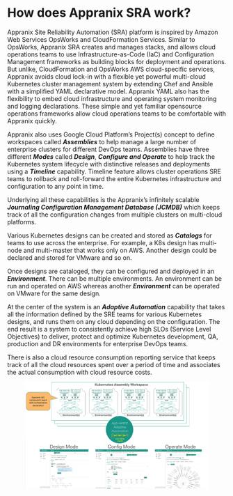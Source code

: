 # How does Appranix SRA work?
Appranix Site Reliability Automation (SRA) platform is inspired by Amazon Web Services OpsWorks and CloudFormation Services. Similar to OpsWorks, Appranix SRA creates and manages stacks, and allows cloud operations teams to use Infrastructure-as-Code (IaC) and Configuration Management frameworks as building blocks for deployment and operations. But unlike, CloudFormation and OpsWorks AWS cloud-specific services, Appranix avoids cloud lock-in with a flexible yet powerful multi-cloud Kubernetes cluster management system by extending Chef and Ansible with a simplified YAML declarative model. Appranix YAML also has the flexibility to embed cloud infrastructure and operating system monitoring and logging declarations. These simple and yet familiar opensource operations frameworks allow cloud operations teams to be comfortable with Appranix quickly.


  Appranix also uses Google Cloud Platform’s Project(s) concept to define workspaces called ***Assemblies*** to help manage a large number of enterprise clusters for different DevOps teams. Assemblies have three different ***Modes*** called ***Design***, ***Configure and Operate*** to help track the Kubernetes system lifecycle with distinctive releases and deployments using a ***Timeline*** capability. Timeline feature allows cluster operations SRE teams to rollback and roll-forward the entire Kubernetes infrastructure and configuration to any point in time.

  Underlying all these capabilities is the Appranix’s infinitely scalable ***Journaling Configuration Management Database (JCMDB)*** which keeps track of all the configuration changes from multiple clusters on multi-cloud platforms.

  Various Kubernetes designs can be created and stored as ***Catalogs*** for teams to use across the enterprise. For example, a K8s design has multi-node and multi-master that works only on AWS. Another design could be declared and stored for VMware and so on.


   Once designs are cataloged, they can be configured and deployed in an ***Environment***. There can be multiple environments. An environment can be run and operated on AWS whereas another ***Environment*** can be operated on VMware for the same design.

  At the center of the system is an ***Adaptive Automation*** capability that takes all the information defined by the SRE teams for various Kubernetes designs, and runs them on any cloud depending on the configuration. The end result is a system to consistently achieve high SLOs (Service Level Objectives) to deliver, protect and optimize Kubernetes development, QA, production and DR environments for enterprise DevOps teams.

  There is also a cloud resource consumption reporting service that keeps track of all the cloud resources spent over a period of time and associates the actual consumption with cloud resource costs.



  <figure class="concept_image">
    <img src="images/appranix_saas.png" alt="Appranix SRA" title="Appranix SRA">
  </figure>
